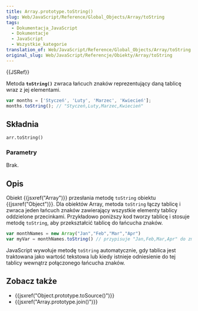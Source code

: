 ```yaml
---
title: Array.prototype.toString()
slug: Web/JavaScript/Reference/Global_Objects/Array/toString
tags:
  - Dokumentacja_JavaScript
  - Dokumentacje
  - JavaScript
  - Wszystkie_kategorie
translation_of: Web/JavaScript/Reference/Global_Objects/Array/toString
original_slug: Web/JavaScript/Referencje/Obiekty/Array/toString
---
```

{{JSRef}}

Metoda **`toString()`** zwraca łańcuch znaków reprezentujący daną tablicę wraz z jej elementami.

```js
var months = ['Styczeń', 'Luty', 'Marzec', 'Kwiecień'];
months.toString(); // "Styczeń,Luty,Marzec,Kwiecień"
```

## Składnia

    arr.toString()

### Parametry

Brak.

## Opis

Obiekt {{jsxref("Array")}} przesłania metodę `toString` obiektu {{jsxref("Object")}}. Dla obiektów Array, metoda `toString` łączy tablicę i zwraca jeden łańcuch znaków zawierający wszystkie elementy tablicy oddzielone przecinkami. Przykładowo poniższy kod tworzy tablicę i stosuje metodę `toString`, aby przekształcić tablicę do łańcucha znaków.

```js
var monthNames = new Array("Jan","Feb","Mar","Apr")
var myVar = monthNames.toString() // przypisuje "Jan,Feb,Mar,Apr" do zmiennej myVar
```

JavaScript wywołuje metodę `toString` automatycznie, gdy tablica jest traktowana jako wartość tekstowa lub kiedy istnieje odniesienie do tej tablicy wewnątrz połączonego łańcucha znaków.

## Zobacz także

- {{jsxref("Object.prototype.toSource()")}}
- {{jsxref("Array.prototype.join()")}}
